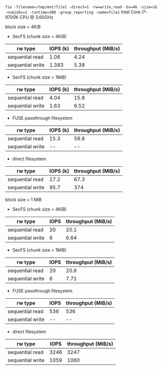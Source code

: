 `fio -filename=/tmp/mnt/file1 -direct=1 -rw=write,read -bs=4k -size=1G -numjobs=1 -runtime=300 -group_reporting -name=file1`
Intel Core i7-9700K CPU @ 3.60GHz

block size = 4KiB

- SecFS (chunk size = 4KiB)

| rw type | IOPS (k) | throughput (MiB/s) |
| ---- | ---- | ---- |
| sequential read | 1.06 | 4.24 |
| sequential write | 1.383 | 5.38 |

- SecFS (chunk size = 1MiB)

| rw type | IOPS (k) | throughput (MiB/s) |
| ---- | ---- | ---- |
| sequential read | 4.04 | 15.8 |
| sequential write | 1.63 | 6.52 |

- FUSE passthrough filesystem

| rw type | IOPS (k) | throughput (MiB/s) |
| ---- | ---- | ---- |
| sequential read | 15.3 | 59.8 |
| sequential write | -- | -- |

- direct filesystem

| rw type | IOPS (k) | throughput (MiB/s) |
| ---- | ---- | ---- |
| sequential read | 17.2 | 67.3 |
| sequential write | 95.7 | 374 |


block size = 1 MiB

- SecFS (chunk size = 4KiB)

| rw type | IOPS | throughput (MiB/s) |
| ---- | ---- | ---- |
| sequential read | 20 | 20.1 |
| sequential write | 6 | 6.64 |

- SecFS (chunk size = 1MiB)

| rw type | IOPS | throughput (MiB/s) |
| ---- | ---- | ---- |
| sequential read | 20 | 20.6 |
| sequential write | 6 | 7.71 |

- FUSE passthrough filesystem

| rw type | IOPS | throughput (MiB/s) |
| ---- | ---- | ---- |
| sequential read | 536 | 536 |
| sequential write | -- | -- |

- direct filesystem

| rw type | IOPS | throughput (MiB/s) |
| ---- | ---- | ---- |
| sequential read | 3246 | 3247 |
| sequential write | 1059 | 1060 |
